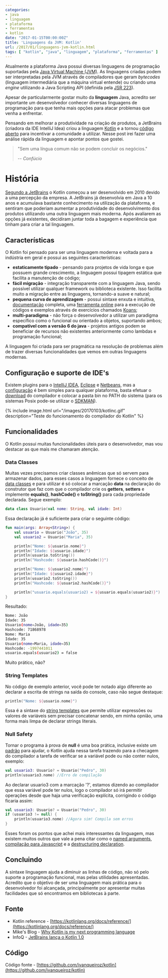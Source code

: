 ```yaml
---
categories:
- java
- linguagem
- plataforma
- ferramentas
- kotlin
date: "2017-01-15T00:00:00Z"
title: 'Linguagens da JVM: Kotlin'
url: /2017/01/linguagens-jvm-kotlin.html
tags: [ "kotlin", "java", "linguagem", "plataforma", "ferramentas" ]
---
```


Atualmente a plataforma Java possui diversas linguagens de programação suportadas pela [Java Virtual Machine (JVM)](https://docs.oracle.com/javase/specs/jvms/se8/html/). As linguagens criadas podem ser interpretadas pela JVM através de compiladores que geram _bytecodes_ (linguagem intermediária que a máquina virtual entende) ou criando uma _engine_ utilizando a Java Scripting API (definida pela [JSR 223](https://www.jcp.org/en/jsr/detail?id=223)).

Apesar de particularmente gostar muito da **linguagem** Java, acredito ser importante um desenvolvedor conhecer diversas linguagens de programação para que tenha mais opções para atacar problemas que venha a enfrentar.

Pensando em melhorar a produtividade na criação de produtos, a JetBrains (criadora da IDE IntelliJ Idea) criou a linguagem [Kotlin](https://kotlinlang.org/) e a tornou [código aberto](https://github.com/JetBrains/kotlin) para incentivar a comunidade a utilizar. Nesse post irei fazer uma análise rápida da linguagem e apontar pontos que gostei.

> "Sem uma língua comum não se podem concluir os negócios."
>
> -- _Confúcio_

# História

[Segundo a JetBrains](https://blog.jetbrains.com/kotlin/2015/11/the-kotlin-language-1-0-beta-is-here/) o Kotlin começou a ser desenvolvido em 2010 devido a uma percepção da empresa. A JetBrains já desenvolvia em Java a 10 anos e acumulava bastante conhecimento na utilização da plataforma, e sentiram que poderiam aumentar a produtividade do desenvolvimento dos produtos utilizando uma outra linguagem mais moderna. Após avaliarem as opções já existentes, decidiram juntar toda a bagagem e experiência que tinham para criar a tal linguagem.

## Características

O Kotlin foi pensado para ser uma linguagem moderna e voltada para a indústria em geral e possui as seguintes características:

* **estaticamente tipado** - pensando para projetos de vida longa e que possuem grande crescimento, a linguagem possui tipagem estática que facilita a manutenção de código;
* **fácil migração** - integração transparente com a linguagem Java, sendo possível utilizar qualquer framework ou biblioteca existente. Isso facilita muito a migração entre as linguagens, tornando-a suave e natural;
* **pequena curva de aprendizagem** - possui sintaxe enxuta e intuitiva,  [documentação](https://kotlinlang.org/docs/reference/) completa, uma [ferramenta online](http://try.kotlinlang.org/) para a execução de códigos e exemplos através de exercícios chamados [Koans](http://try.kotlinlang.org/koans);
* **multi-paradigma** - não força o desenvolvedor a utilizar um paradigma específico como o funcional ou orientado a objetos, suportando ambos;
* **compatível com a versão 6 do java** - projetos antigos podem se beneficiar de recursos não existentes anteriormente como lambdas e programação funcional;

A linguagem foi criada para ser pragmática na resolução de problemas além de trazer diversas funcionalidades que vemos em outras linguagens modernas.

## Configuração e suporte de IDE's

Existem plugins para o [IntelliJ IDEA](https://kotlinlang.org/docs/tutorials/getting-started.html), [Eclipse](https://kotlinlang.org/docs/tutorials/getting-started-eclipse.html) e [Netbeans](http://plugins.netbeans.org/plugin/68590/kotlin), mas a [configuração](https://kotlinlang.org/docs/tutorials/command-line.html) é bem simples para qualquer plataforma, basta efetuar o [download](https://github.com/JetBrains/kotlin/releases/tag/v1.0.5-2) do compilador e colocar a pasta bin no PATH do sistema (para os sistemas Posix pode-se utilizar o [SDKMAN](http://sdkman.io/)).

{% include image.html url="/images/20170103/kotlinc.gif" description="Teste do funcionamento do compilador do Kotlin" %}

## Funcionalidades

O Kotlin possui muitas funcionalidades úteis para o desenvolvedor, mas vou destacar as que mais me chamaram atenção.

### Data Classes

Muitas vezes precisamos criar classes anêmicas que só servem para armazenar dados, para esses casos a linguagem fornece o conceito de [data classes](https://kotlinlang.org/docs/reference/data-classes.html) e para utilizar é só colocar a marcação **data** na declaração do construtor que faz com que o compilador crie os **getters**, **setters** e implemente **equals()**, **hashCode()** e **toString()** para cada propriedade declarada. Segue exemplo:

```kotlin
data class Usuario(val nome: String, val idade: Int)
```

Essa declaração já é suficiente para criar o seguinte código:

```kotlin
fun main(args: Array<String>) {
    val usuario = Usuario("João", 35)
    val usuario2 = Usuario("Maria", 35)

    println("Nome: ${usuario.nome}")
    println("Idade: ${usuario.idade}")
    println(usuario.toString())
    println("Hashcode: ${usuario.hashCode()}")

    println("Nome: ${usuario2.nome}")
    println("Idade: ${usuario2.idade}")
    println(usuario2.toString())
    println("Hashcode: ${usuario2.hashCode()}")

    println("usuario.equals(usuario2) = ${usuario.equals(usuario2)}")
}
```

Resultado:

```bash
Nome: João
Idade: 35
Usuario(nome=João, idade=35)
Hashcode: 71868978
Nome: Maria
Idade: 35
Usuario(nome=Maria, idade=35)
Hashcode: -1997441011
usuario.equals(usuario2) = false
````

Muito prático, não?

### String Templates

No código de exemplo anterior, você pode ter notado algo diferente ao declarar a escrita de strings na saída do console, caso não segue destaque:

```kotlin
println("Nome: ${usuario.nome}")
```

Essa é a sintaxe do [string templates](https://kotlinlang.org/docs/reference/basic-types.html#string-templates) que permite utilizar expressões ou valores de variáveis sem precisar concatenar sendo, em minha opnião, uma forma mais limpa de declarar strings literais.

### Null Safety

Tornar o programa à prova de **null** é uma boa prática, inclusive existe um [padrão](https://www.google.com.br/url?sa=t&rct=j&q=&esrc=s&source=web&cd=4&cad=rja&uact=8&ved=0ahUKEwjx3uOzwcTRAhUGkZAKHYLTCUIQFggsMAM&url=https%3A%2F%2Fen.wikipedia.org%2Fwiki%2FNull_Object_pattern&usg=AFQjCNGR73DVLM27yHD-6_HvvIX57jS6Hg&sig2=koz_XhkSGdzOK5Sz6dEzaw&bvm=bv.144224172,d.Y2I) para ajudar, o Kotlin ajuda nessa tarefa trazendo para a checagem do compilador a tarefa de verificar se a variável pode ou não conter nulos, exemplo:

```kotlin
val usuario3: Usuario? = Usuario("Pedro", 30)
println(usuario3.nome) //Erro de compilação
```

Ao declarar usuario3 com a marcação '?', estamos dizendo ao compilador que essa variável pode ter nulos, logo o compilador só irá permitir operações desde que haja uma verificação explícita, corrigindo o código ficaria assim:

```kotlin
val usuario3: Usuario? = Usuario("Pedro", 30)
if (usuario3 != null) {
    println(usuario3.nome) //Agora sim! Compila sem erros
}
```

Esses foram os pontos que achei mais interessantes da linguagem, mas existem muitos outros que vale a pena citar como o [named arguments](https://kotlinlang.org/docs/reference/functions.html#named-arguments), [compilação para Javascript](https://kotlinlang.org/docs/reference/js-interop.html) e a [destructuring declaration](https://kotlinlang.org/docs/reference/multi-declarations.html).

## Concluindo

A sintaxe linguagem ajuda a diminuir as linhas de código, não só pelo suporte a programação funcional, mas pelas utilidades apresentadas. Acredito que o objetivo de ser uma linguagem mais prática para o desenvolvedor foi alcançada, principalmente por apresentar muitas facilidades que só encontramos em bibliotecas à parte.

## Fonte

* Kotlin reference - [https://kotlinlang.org/docs/reference/](https://kotlinlang.org/docs/reference/)
* Mike's Blog - [Why Kotlin is my next programming language](https://blog.plan99.net/why-kotlin-is-my-next-programming-language-c25c001e26e3#.5lxbveh71)
* InfoQ - [JetBrains lança o Kotlin 1.0](https://www.infoq.com/br/news/2016/03/jetbrains-kotlin-1)

## Código

Código fonte - [https://github.com/ivanqueiroz/kotlin](https://github.com/ivanqueiroz/kotlin)